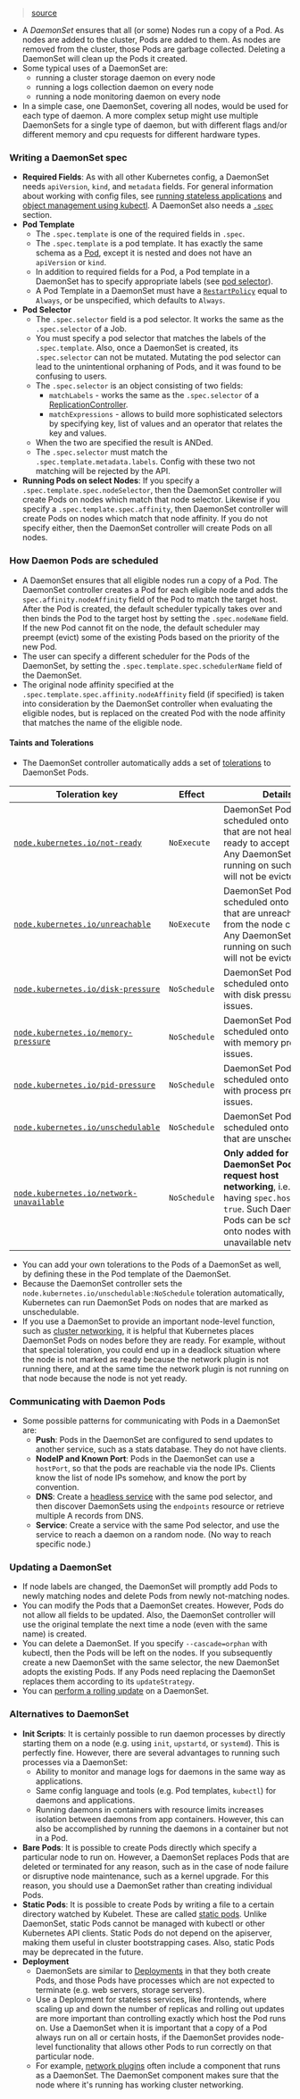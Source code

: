 > [source](https://kubernetes.io/docs/concepts/workloads/controllers/daemonset/)

* A *DaemonSet* ensures that all (or some) Nodes run a copy of a Pod. As nodes are added to the cluster, Pods are added to them. As nodes are removed from the cluster, those Pods are garbage collected. Deleting a DaemonSet will clean up the Pods it created.
* Some typical uses of a DaemonSet are:
	* running a cluster storage daemon on every node
	* running a logs collection daemon on every node
	* running a node monitoring daemon on every node
* In a simple case, one DaemonSet, covering all nodes, would be used for each type of daemon. A more complex setup might use multiple DaemonSets for a single type of daemon, but with different flags and/or different memory and cpu requests for different hardware types.

### Writing a DaemonSet spec
* **Required Fields**: As with all other Kubernetes config, a DaemonSet needs `apiVersion`, `kind`, and `metadata` fields. For general information about working with config files, see [running stateless applications](https://kubernetes.io/docs/tasks/run-application/run-stateless-application-deployment/) and [object management using kubectl](https://kubernetes.io/docs/concepts/overview/working-with-objects/object-management/). A DaemonSet also needs a [`.spec`](https://git.k8s.io/community/contributors/devel/sig-architecture/api-conventions.md#spec-and-status) section.
* **Pod Template**
	* The `.spec.template` is one of the required fields in `.spec`.
	* The `.spec.template` is a pod template. It has exactly the same schema as a [Pod](https://kubernetes.io/docs/concepts/workloads/pods/), except it is nested and does not have an `apiVersion` or `kind`.
	* In addition to required fields for a Pod, a Pod template in a DaemonSet has to specify appropriate labels (see [pod selector](https://kubernetes.io/docs/concepts/workloads/controllers/daemonset/#pod-selector)).
	* A Pod Template in a DaemonSet must have a [`RestartPolicy`](https://kubernetes.io/docs/concepts/workloads/pods/pod-lifecycle/#restart-policy) equal to `Always`, or be unspecified, which defaults to `Always`.
* **Pod Selector**
	* The `.spec.selector` field is a pod selector. It works the same as the `.spec.selector` of a Job.
	* You must specify a pod selector that matches the labels of the `.spec.template`. Also, once a DaemonSet is created, its `.spec.selector` can not be mutated. Mutating the pod selector can lead to the unintentional orphaning of Pods, and it was found to be confusing to users.
	* The `.spec.selector` is an object consisting of two fields:
		* `matchLabels` - works the same as the `.spec.selector` of a [ReplicationController](https://kubernetes.io/docs/concepts/workloads/controllers/replicationcontroller/).
		* `matchExpressions` - allows to build more sophisticated selectors by specifying key, list of values and an operator that relates the key and values.
	* When the two are specified the result is ANDed.
	* The `.spec.selector` must match the `.spec.template.metadata.labels`. Config with these two not matching will be rejected by the API.
* **Running Pods on select Nodes**: If you specify a `.spec.template.spec.nodeSelector`, then the DaemonSet controller will create Pods on nodes which match that node selector. Likewise if you specify a `.spec.template.spec.affinity`, then DaemonSet controller will create Pods on nodes which match that node affinity. If you do not specify either, then the DaemonSet controller will create Pods on all nodes.

### How Daemon Pods are scheduled
* A DaemonSet ensures that all eligible nodes run a copy of a Pod. The DaemonSet controller creates a Pod for each eligible node and adds the `spec.affinity.nodeAffinity` field of the Pod to match the target host. After the Pod is created, the default scheduler typically takes over and then binds the Pod to the target host by setting the `.spec.nodeName` field. If the new Pod cannot fit on the node, the default scheduler may preempt (evict) some of the existing Pods based on the priority of the new Pod.
* The user can specify a different scheduler for the Pods of the DaemonSet, by setting the `.spec.template.spec.schedulerName` field of the DaemonSet.
* The original node affinity specified at the `.spec.template.spec.affinity.nodeAffinity` field (if specified) is taken into consideration by the DaemonSet controller when evaluating the eligible nodes, but is replaced on the created Pod with the node affinity that matches the name of the eligible node.

#### Taints and Tolerations
* The DaemonSet controller automatically adds a set of [tolerations](https://kubernetes.io/docs/concepts/scheduling-eviction/taint-and-toleration/) to DaemonSet Pods.

|Toleration key|Effect|Details|
|---|---|---|
|[`node.kubernetes.io/not-ready`](https://kubernetes.io/docs/reference/labels-annotations-taints/#node-kubernetes-io-not-ready)|`NoExecute`|DaemonSet Pods can be scheduled onto nodes that are not healthy or ready to accept Pods. Any DaemonSet Pods running on such nodes will not be evicted.|
|[`node.kubernetes.io/unreachable`](https://kubernetes.io/docs/reference/labels-annotations-taints/#node-kubernetes-io-unreachable)|`NoExecute`|DaemonSet Pods can be scheduled onto nodes that are unreachable from the node controller. Any DaemonSet Pods running on such nodes will not be evicted.|
|[`node.kubernetes.io/disk-pressure`](https://kubernetes.io/docs/reference/labels-annotations-taints/#node-kubernetes-io-disk-pressure)|`NoSchedule`|DaemonSet Pods can be scheduled onto nodes with disk pressure issues.|
|[`node.kubernetes.io/memory-pressure`](https://kubernetes.io/docs/reference/labels-annotations-taints/#node-kubernetes-io-memory-pressure)|`NoSchedule`|DaemonSet Pods can be scheduled onto nodes with memory pressure issues.|
|[`node.kubernetes.io/pid-pressure`](https://kubernetes.io/docs/reference/labels-annotations-taints/#node-kubernetes-io-pid-pressure)|`NoSchedule`|DaemonSet Pods can be scheduled onto nodes with process pressure issues.|
|[`node.kubernetes.io/unschedulable`](https://kubernetes.io/docs/reference/labels-annotations-taints/#node-kubernetes-io-unschedulable)|`NoSchedule`|DaemonSet Pods can be scheduled onto nodes that are unschedulable.|
|[`node.kubernetes.io/network-unavailable`](https://kubernetes.io/docs/reference/labels-annotations-taints/#node-kubernetes-io-network-unavailable)|`NoSchedule`|**Only added for DaemonSet Pods that request host networking**, i.e., Pods having `spec.hostNetwork: true`. Such DaemonSet Pods can be scheduled onto nodes with unavailable network.|

* You can add your own tolerations to the Pods of a DaemonSet as well, by defining these in the Pod template of the DaemonSet.
* Because the DaemonSet controller sets the `node.kubernetes.io/unschedulable:NoSchedule` toleration automatically, Kubernetes can run DaemonSet Pods on nodes that are marked as unschedulable.
* If you use a DaemonSet to provide an important node-level function, such as [cluster networking](https://kubernetes.io/docs/concepts/cluster-administration/networking/), it is helpful that Kubernetes places DaemonSet Pods on nodes before they are ready. For example, without that special toleration, you could end up in a deadlock situation where the node is not marked as ready because the network plugin is not running there, and at the same time the network plugin is not running on that node because the node is not yet ready.

### Communicating with Daemon Pods
* Some possible patterns for communicating with Pods in a DaemonSet are:
	* **Push**: Pods in the DaemonSet are configured to send updates to another service, such as a stats database. They do not have clients.
	* **NodeIP and Known Port**: Pods in the DaemonSet can use a `hostPort`, so that the pods are reachable via the node IPs. Clients know the list of node IPs somehow, and know the port by convention.
	* **DNS**: Create a [headless service](https://kubernetes.io/docs/concepts/services-networking/service/#headless-services) with the same pod selector, and then discover DaemonSets using the `endpoints` resource or retrieve multiple A records from DNS.
	* **Service**: Create a service with the same Pod selector, and use the service to reach a daemon on a random node. (No way to reach specific node.)

### Updating a DaemonSet
* If node labels are changed, the DaemonSet will promptly add Pods to newly matching nodes and delete Pods from newly not-matching nodes.
* You can modify the Pods that a DaemonSet creates. However, Pods do not allow all fields to be updated. Also, the DaemonSet controller will use the original template the next time a node (even with the same name) is created.
* You can delete a DaemonSet. If you specify `--cascade=orphan` with kubectl, then the Pods will be left on the nodes. If you subsequently create a new DaemonSet with the same selector, the new DaemonSet adopts the existing Pods. If any Pods need replacing the DaemonSet replaces them according to its `updateStrategy`.
* You can [perform a rolling update](https://kubernetes.io/docs/tasks/manage-daemon/update-daemon-set/) on a DaemonSet.

### Alternatives to DaemonSet
* **Init Scripts**: It is certainly possible to run daemon processes by directly starting them on a node (e.g. using `init`, `upstartd`, or `systemd`). This is perfectly fine. However, there are several advantages to running such processes via a DaemonSet:
	* Ability to monitor and manage logs for daemons in the same way as applications.
	* Same config language and tools (e.g. Pod templates, `kubectl`) for daemons and applications.
	* Running daemons in containers with resource limits increases isolation between daemons from app containers. However, this can also be accomplished by running the daemons in a container but not in a Pod.
* **Bare Pods**: It is possible to create Pods directly which specify a particular node to run on. However, a DaemonSet replaces Pods that are deleted or terminated for any reason, such as in the case of node failure or disruptive node maintenance, such as a kernel upgrade. For this reason, you should use a DaemonSet rather than creating individual Pods.
* **Static Pods**: It is possible to create Pods by writing a file to a certain directory watched by Kubelet. These are called [static pods](https://kubernetes.io/docs/tasks/configure-pod-container/static-pod/). Unlike DaemonSet, static Pods cannot be managed with kubectl or other Kubernetes API clients. Static Pods do not depend on the apiserver, making them useful in cluster bootstrapping cases. Also, static Pods may be deprecated in the future.
* **Deployment**
	* DaemonSets are similar to [Deployments](https://kubernetes.io/docs/concepts/workloads/controllers/deployment/) in that they both create Pods, and those Pods have processes which are not expected to terminate (e.g. web servers, storage servers).
	* Use a Deployment for stateless services, like frontends, where scaling up and down the number of replicas and rolling out updates are more important than controlling exactly which host the Pod runs on. Use a DaemonSet when it is important that a copy of a Pod always run on all or certain hosts, if the DaemonSet provides node-level functionality that allows other Pods to run correctly on that particular node.
	* For example, [network plugins](https://kubernetes.io/docs/concepts/extend-kubernetes/compute-storage-net/network-plugins/) often include a component that runs as a DaemonSet. The DaemonSet component makes sure that the node where it's running has working cluster networking.
